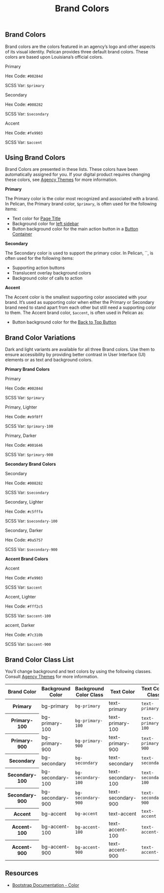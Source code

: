 ﻿---
title: Brand Colors
summary: Pelican uses Brand colors to help define your own brand.
tags: color
layout: guide
eleventyNavigation:
  key: Brand Colors
  parent: Foundation
  order: 1
  excerpt: Pelican uses Brand colors to help define your own brand.
  img: /img/illustrations/illus-brand-colors.svg
---

## Brand Colors

Brand colors are the colors featured in an agency’s logo and other aspects of its visual identity. Pelican provides three default brand colors. These colors are based upon Louisiana’s official colors.

<div class="row mb-12">
  <div class="col-md-6 col-xl-4">
    <div class="card border-0">
      <div class="bg-primary rounded-top pd-color-block"></div>
      <div class="card-body">
        <p class="mb-0 fw-bold">Primary</p>
        <p class="mb-0">Hex Code: <code>#00284d</code></p>
        <p class="mb-0">SCSS Var: <code>$primary</code></p>
      </div>
    </div>
  </div>
  <div class="col-md-6 col-xl-4">
    <div class="card border-0">
      <div class="bg-secondary rounded-top pd-color-block"></div>
      <div class="card-body">
        <p class="mb-0 fw-bold">Secondary</p>
        <p class="mb-0">Hex Code: <code>#008282</code></p>
        <p class="mb-0">SCSS Var: <code>$secondary</code></p>
      </div>
    </div>
  </div>
  <div class="col-md-6 col-xl-4">
    <div class="card border-0">
      <div class="bg-accent rounded-top pd-color-block"></div>
      <div class="card-body">
        <p class="mb-0 fw-bold">Accent</p>
        <p class="mb-0">Hex Code: <code>#fe9903</code></p>
        <p class="mb-0">SCSS Var: <code>$accent</code></p>
      </div>
    </div>
  </div>
</div>

## Using Brand Colors

Brand Colors are presented in these lists. These colors have been automatically assigned for you. If your digital product requires changing these colors, see [Agency Themes](/foundation/agency-theming/) for more information.

**Primary**

The Primary color is the color most recognized and associated with a brand. In Pelican, the Primary brand color, `$primary`, is often used for the following items:

- Text color for [Page Title](/components/page-title/)
- Background color for [left sidebar](/components/app-screen/)
- Button background color for the main action button in a [Button Container](/components/button-container/)

**Secondary**

The Secondary color is used to support the primary color. In Pelican, ``, is often used for the following items:

- Supporting action buttons
- Translucent overlay background colors
- Background color of calls to action

**Accent**

The Accent color is the smallest supporting color associated with your brand. It’s used as supporting color when either the Primary or Secondary brand need to stand apart from each other but still need a supporting color to them. The Accent brand color, `$accent`, is often used in Pelican as:

- Button background color for the [Back to Top Button](/components/back-to-top-button/)

## Brand Color Variations

Dark and light variants are available for all three Brand colors. Use them to ensure accessibility by providing better contrast in User Interface (UI) elements or as text and background colors.

**Primary Brand Colors**

<div class="row mb-12">
  <div class="col-md-6 col-xl-4">
    <div class="card border-0">
      <div class="bg-primary rounded-top pd-color-block"></div>
      <div class="card-body">
        <p class="mb-0 fw-bold">Primary</p>
        <p class="mb-0">
          Hex Code: <code>#00284d</code>
        </p>
        <p class="mb-0">
          SCSS Var: <code>$primary</code>
        </p>
      </div>
    </div>
  </div>
  <div class="col-md-6 col-xl-4">
    <div class="card border-0">
      <div class="bg-primary-100 rounded-top pd-color-block"></div>
      <div class="card-body">
        <p class="mb-0 fw-bold">Primary, Lighter</p>
        <p class="mb-0">
          Hex Code: <code>#e9f8ff</code>
        </p>
        <p class="mb-0">
          SCSS Var: <code>$primary-100</code>
        </p>
      </div>
    </div>
  </div>
  <div class="col-md-6 col-xl-4">
    <div class="card border-0">
      <div class="bg-primary-900 rounded-top pd-color-block"></div>
      <div class="card-body">
        <p class="mb-0 fw-bold">Primary, Darker</p>
        <p class="mb-0">
          Hex Code: <code>#001646</code>
        </p>
        <p class="mb-0">
          SCSS Var: <code>$primary-900</code>
        </p>
      </div>
    </div>
  </div>
</div>

**Secondary Brand Colors**

<div class="row mb-12">
  <div class="col-md-6 col-xl-4">
    <div class="card border-0">
      <div class="bg-secondary rounded-top pd-color-block"></div>
        <div class="card-body">
          <p class="mb-0 fw-bold">Secondary</p>
          <p class="mb-0">
            Hex Code: <code>#008282</code>
          </p>
          <p class="mb-0">
            SCSS Var: <code>$secondary</code>
          </p>
        </div>
    </div>
  </div>
  <div class="col-md-6 col-xl-4">
    <div class="card border-0">
      <div class="bg-secondary-100 rounded-top pd-color-block"></div>
      <div class="card-body">
        <p class="mb-0 fw-bold">Secondary, Lighter</p>
        <p class="mb-0">
          Hex Code: <code>#c5fffa</code>
        </p>
        <p class="mb-0">
          SCSS Var: <code>$secondary-100</code>
        </p>
      </div>
    </div>
  </div>
  <div class="col-md-6 col-xl-4">
    <div class="card border-0">
      <div class="bg-secondary-900 rounded-top pd-color-block"></div>
      <div class="card-body">
        <p class="mb-0 fw-bold">Secondary, Darker</p>
        <p class="mb-0">
          Hex Code: <code>#0a5757</code>
        </p>
        <p class="mb-0">
          SCSS Var: <code>$secondary-900</code>
        </p>
      </div>
    </div>
  </div>
</div>

**Accent Brand Colors**

<div class="row mb-12">
  <div class="col-md-6 col-xl-4">
    <div class="card border-0">
      <div class="bg-accent rounded-top pd-color-block"></div>
      <div class="card-body">
        <p class="mb-0 fw-bold">Accent</p>
        <p class="mb-0">
          Hex Code: <code>#fe9903</code>
        </p>
        <p class="mb-0">
          SCSS Var: <code>$accent</code>
        </p>
      </div>
    </div>
  </div>
  <div class="col-md-6 col-xl-4">
    <div class="card border-0">
      <div class="bg-accent-100 rounded-top pd-color-block"></div>
        <div class="card-body">
            <p class="mb-0 fw-bold">Accent, Lighter</p>
            <p class="mb-0">
              Hex Code: <code>#fff2c5</code>
            </p>
            <p class="mb-0">
              SCSS Var: <code>$accent-100</code>
            </p>
        </div>
    </div>
  </div>
  <div class="col-md-6 col-xl-4">
    <div class="card border-0">
      <div class="bg-accent-900 rounded-top pd-color-block"></div>
      <div class="card-body">
        <p class="mb-0 fw-bold">accent, Darker</p>
        <p class="mb-0">
          Hex Code: <code>#7c310b</code>
        </p>
        <p class="mb-0">
          SCSS Var: <code>$accent-900</code>
        </p>
      </div>
    </div>
  </div>
</div>

## Brand Color Class List

You’ll change background and text colors by using the following classes. Consult [Agency Themes](/foundation/agency-theming/) for more information.

<table class="table table-striped mb-12">
  <thead>
    <tr>
      <th scope="col" id="brand-color">Brand Color</th>
      <th scope="col" id="background-color">Background Color</th>
      <th scope="col" id="background-color-class">Background Color Class</th>
      <th scope="col" id="text-color">Text Color</th>
      <th scope="col" id="text-color-class">Text Color Class</th>
    </tr>
  </thead>
    <tbody>
      <tr>
        <th scope="row" id="Primary">Primary</th>
        <td headers="Primary background-color" class="h5"><span class="badge badge-primary">bg-primary</span></td>
        <td headers="Primary background-color-class"><code>bg-primary</code></td>
        <td headers="Primary text-color" class="h5"><span class="badge text-primary">text-primary</span></td>
        <td headers="Primary text-color-class"><code>text-primary</code></td>
      </tr>
      <tr>
        <th scope="row" id="Primary-100">Primary-100</th>
        <td headers="Primary-100 background-color" class="h5"><span class="badge bg-primary-100">bg-primary-100</span></td>
        <td headers="Primary-100 background-color-class"><code>bg-primary-100</code></td>
        <td headers="Primary-100 text-color" class="h5"><span class="badge text-primary-100">text-primary-100</span></td>
        <td headers="Primary-100 text-color-class"><code>text-primary-100</code></td>
      </tr>
      <tr>
        <th scope="row" id="Primary-900">Primary-900</th>
        <td headers="Primary-900 background-color" class="h5"><span class="badge bg-primary-900">bg-primary-900</span></td>
        <td headers="Primary-900 background-color-class"><code>bg-primary-900</code></td>
        <td headers="Primary-900 text-color" class="h5"><span class="badge text-primary-900">text-primary-900</span></td>
        <td headers="Primary-900 text-color-class"><code>text-primary-900</code></td>
      </tr>
      <tr>
        <th scope="row" id="Secondary">Secondary</th>
        <td headers="Secondary background-color" class="h5"><span class="badge badge-secondary">bg-secondary</span></td>
        <td headers="Secondary background-color-class"><code>bg-secondary</code></td>
        <td headers="Secondary text-color" class="h5"><span class="badge text-secondary">text-secondary</span></td>
        <td headers="Secondary text-color-class"><code>text-secondary</code></td>
      </tr>
      <tr>
        <th scope="row" id="Secondary-100">Secondary-100</th>
        <td headers="Secondary-100 background-color" class="h5"><span class="badge bg-secondary-100">bg-secondary-100</span></td>
        <td headers="Secondary-100 background-color-class"><code>bg-secondary-100</code></td>
        <td headers="Secondary-100 text-color" class="h5"><span class="badge text-secondary-100">text-secondary-100</span></td>
        <td headers="Secondary-100 text-color-class"><code>text-secondary-100</code></td>
      </tr>
      <tr>
        <th scope="row" id="Secondary-900">Secondary-900</th>
        <td headers="Secondary-900 background-color" class="h5"><span class="badge bg-secondary-900">bg-secondary-900</span></td>
        <td headers="Secondary-900 background-color-class"><code>bg-secondary-900</code></td>
        <td headers="Secondary-900 text-color" class="h5"><span class="badge text-secondary-900">text-secondary-900</span></td>
        <td headers="Secondary-900 text-color-class"><code>text-secondary-900</code></td>
      </tr>
      <tr>
        <th scope="row" id="Accent">Accent</th>
        <td headers="Accent background-color" class="h5"><span class="badge badge-accent">bg-accent</span></td>
        <td headers="Accent background-color-class"><code>bg-accent</code></td>
        <td headers="Accent text-color" class="h5"><span class="badge text-accent">text-accent</span></td>
        <td headers="Accent text-color-class"><code>text-accent</code></td>
      </tr>
      <tr>
        <th scope="row" id="Accent-100">Accent-100</th>
        <td headers="Accent-100 background-color" class="h5"><span class="badge bg-accent-100">bg-accent-100</span></td>
        <td headers="Accent-100 background-color-class"><code>bg-accent-100</code></td>
        <td headers="Accent-100 text-color" class="h5"><span class="badge text-accent-100">text-accent-100</span></td>
        <td headers="Accent-100 text-color-class"><code>text-accent-100</code></td>
      </tr>
      <tr>
        <th scope="row" id="Accent-900">Accent-900</th>
        <td headers="Accent-900 background-color" class="h5"><span class="badge bg-accent-900">bg-accent-900</span></td>
        <td headers="Accent-900 background-color-class"><code>bg-accent-900</code></td>
        <td headers="Accent-900 text-color" class="h5"><span class="badge text-accent-900">text-accent-900</span></td>
        <td headers="Accent-900 text-color-class"><code>text-accent-900</code></td>
      </tr>                      
    </tbody>
</table>

## Resources

- [Bootstrap Documentation - Color](https://getbootstrap.com/docs/5.3/customize/color/)
